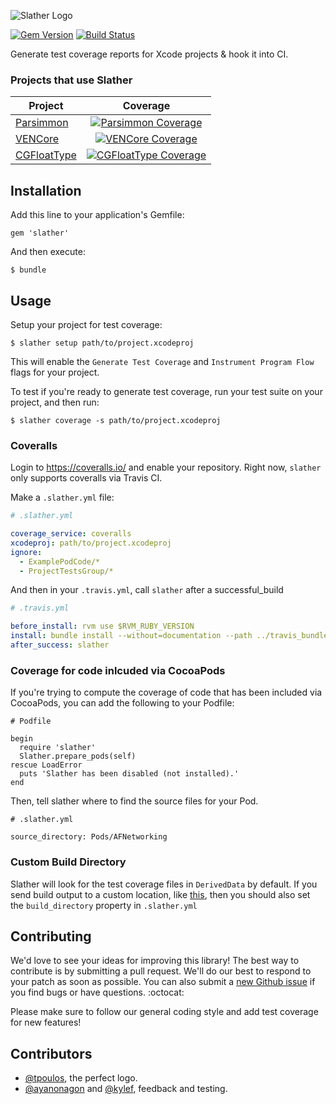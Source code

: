 

![Slather Logo](https://raw.githubusercontent.com/venmo/slather/master/docs/logo.jpg)

[![Gem Version](https://badge.fury.io/rb/slather.svg)](http://badge.fury.io/rb/slather)
[![Build Status](https://travis-ci.org/venmo/slather.svg?branch=master)](https://travis-ci.org/venmo/slather)

Generate test coverage reports for Xcode projects & hook it into CI.

### Projects that use Slather

| Project | Coverage |
| ------- |:--------:|
| [Parsimmon](https://github.com/ayanonagon/Parsimmon) | [![Parsimmon Coverage](https://coveralls.io/repos/ayanonagon/Parsimmon/badge.png?branch=master)](https://coveralls.io/r/ayanonagon/Parsimmon?branch=master) |
| [VENCore](https://github.com/venmo/VENCore) | [![VENCore Coverage](https://coveralls.io/repos/venmo/VENCore/badge.png?branch=master)](https://coveralls.io/r/venmo/VENCore?branch=master) |
| [CGFloatType](https://github.com/kylef/CGFloatType) | [![CGFloatType Coverage](https://coveralls.io/repos/kylef/CGFloatType/badge.png?branch=master)](https://coveralls.io/r/kylef/CGFloatType?branch=master) |

## Installation

Add this line to your application's Gemfile:

    gem 'slather'

And then execute:

    $ bundle

## Usage

Setup your project for test coverage:

    $ slather setup path/to/project.xcodeproj

This will enable the `Generate Test Coverage` and `Instrument Program Flow` flags for your project.


To test if you're ready to generate test coverage, run your test suite on your project, and then run:

    $ slather coverage -s path/to/project.xcodeproj

### Coveralls

Login to https://coveralls.io/ and enable your repository. Right now, `slather` only supports coveralls via Travis CI.

Make a `.slather.yml` file:

```yml
# .slather.yml

coverage_service: coveralls
xcodeproj: path/to/project.xcodeproj
ignore:
  - ExamplePodCode/*
  - ProjectTestsGroup/*
```

And then in your `.travis.yml`, call `slather` after a successful_build

```yml
# .travis.yml

before_install: rvm use $RVM_RUBY_VERSION
install: bundle install --without=documentation --path ../travis_bundle_dir
after_success: slather
```

### Coverage for code inlcuded via CocoaPods

If you're trying to compute the coverage of code that has been included via CocoaPods, you can add the following to your Podfile:

```
# Podfile

begin
  require 'slather'
  Slather.prepare_pods(self)
rescue LoadError
  puts 'Slather has been disabled (not installed).'
end
```

Then, tell slather where to find the source files for your Pod.

```
# .slather.yml

source_directory: Pods/AFNetworking
```

### Custom Build Directory

Slather will look for the test coverage files in `DerivedData` by default. If you send build output to a custom location, like [this](https://github.com/erikdoe/ocmock/blob/master/Tools/travis.sh#L12), then you should also set the `build_directory` property in `.slather.yml`

## Contributing

We'd love to see your ideas for improving this library! The best way to contribute is by submitting a pull request. We'll do our best to respond to your patch as soon as possible. You can also submit a [new Github issue](https://github.com/venmo/slather/issues/new) if you find bugs or have questions. :octocat:

Please make sure to follow our general coding style and add test coverage for new features!

## Contributors

* [@tpoulos](https://github.com/tpoulos), the perfect logo.
* [@ayanonagon](https://github.com/ayanonagon) and [@kylef](https://github.com/kylef), feedback and testing.
